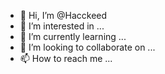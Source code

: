 - 👋 Hi, I’m @Hacckeed
- 👀 I’m interested in ...
- 🌱 I’m currently learning ...
- 💞️ I’m looking to collaborate on ...
- 📫 How to reach me ...

<!---
Hacckeed/Hacckeed is a ✨ special ✨ repository because its `README.md` (this file) appears on your GitHub profile.
You can click the Preview link to take a look at your changes.
--->
